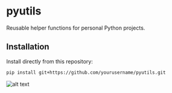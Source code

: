 # pyutils

Reusable helper functions for personal Python projects.

## Installation

Install directly from this repository:

```bash
pip install git+https://github.com/yourusername/pyutils.git
```


![alt text](https://i.guim.co.uk/img/media/02088fb2247b13df646907d47f552dc69a236bc7/0_93_3235_3304/master/3235.jpg?width=700&quality=85&auto=format&fit=max&s=68f6a70c31fdd9fbdafce53e7d9b752c)
